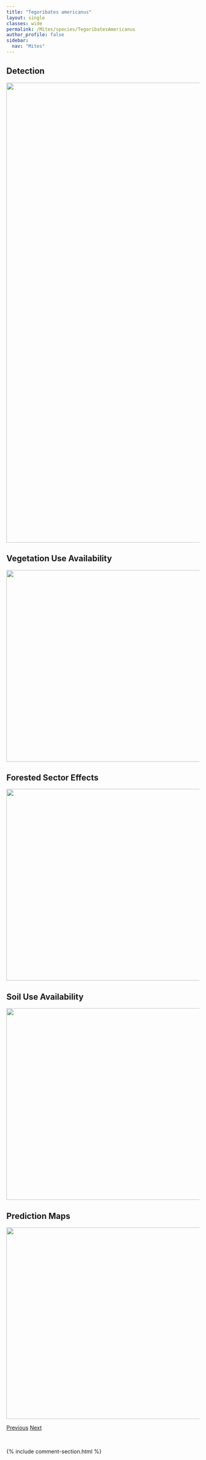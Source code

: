 ```yaml
---
title: "Tegoribates americanus"
layout: single
classes: wide
permalink: /Mites/species/TegoribatesAmericanus
author_profile: false
sidebar:
  nav: "Mites"
---
```


<h2>Detection</h2>

<a href="https://drive.google.com/uc?export=view&id=15BSxITkmtNW1AfelzsKDciCASwlZCWRB">
<img src="https://drive.google.com/uc?export=view&id=15BSxITkmtNW1AfelzsKDciCASwlZCWRB" height = "1200" width = "800">
</a>


<h2>Vegetation Use Availability</h2>

<a href="https://drive.google.com/uc?export=view&id=1ovl2ywcW9Oks5q9SKECczsW-oIqQX35J">
<img src="https://drive.google.com/uc?export=view&id=1ovl2ywcW9Oks5q9SKECczsW-oIqQX35J" height = "500" width = "1000">
</a>


<h2>Forested Sector Effects</h2>

<a href="https://drive.google.com/uc?export=view&id=1It38ACwaP9hOtrshLHLaXdw4mg_fDGQT">
<img src="https://drive.google.com/uc?export=view&id=1It38ACwaP9hOtrshLHLaXdw4mg_fDGQT" height = "500" width = "1000">
</a>


<h2>Soil Use Availability</h2>

<a href="https://drive.google.com/uc?export=view&id=1Zvetl311TtiIEAiQ7DilQiL_xyHCrsG3">
<img src="https://drive.google.com/uc?export=view&id=1Zvetl311TtiIEAiQ7DilQiL_xyHCrsG3" height = "500" width = "1000">
</a>


<h2>Prediction Maps</h2>

<a href="https://drive.google.com/uc?export=view&id=1Ag1rRfy074zbAcp2Q_CS-JReQFu39nIX">
<img src="https://drive.google.com/uc?export=view&id=1Ag1rRfy074zbAcp2Q_CS-JReQFu39nIX" height = "500" width = "1000">
</a>


<a href="/DevelopmentWebsite/Mites/species/TectoribatesBorealis" class="pagination--pager" title="Tectoribates borealis">Previous</a> <a href="/DevelopmentWebsite/Mites/species/TegoribatesSubniger" class="pagination--pager" title="Tegoribates subniger">Next</a>

<p>&nbsp;</p>

{% include comment-section.html %}
